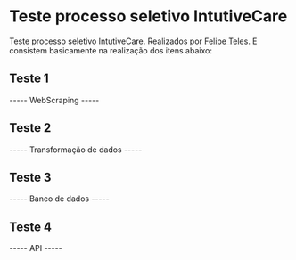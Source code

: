 # Teste processo seletivo IntutiveCare

Teste processo seletivo IntutiveCare. Realizados por [Felipe Teles](https://github.com/felipersteles). E consistem basicamente na realização dos itens abaixo:

## Teste 1

----- WebScraping -----

## Teste 2

----- Transformação de dados -----

## Teste 3

----- Banco de dados -----

## Teste 4

----- API -----
